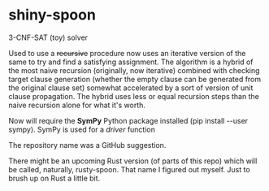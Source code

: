 # shiny-spoon
3-CNF-SAT (toy) solver

Used to use a ~~recursive~~ procedure now uses an iterative version of the same to try and find a satisfying assignment.
The algorithm is a hybrid of the most naive recursion (originally, now iterative) combined with checking target clause generation (whether the empty clause can be generated from the original clause set) somewhat accelerated by a sort of version of unit clause propagation. The hybrid uses less or equal recursion steps than the naive recursion alone for what it's worth.

Now will require the **SymPy** Python package installed (pip install --user sympy). SymPy is used for a *driver* function

The repository name was a GitHub suggestion.

There might be an upcoming Rust version (of parts of this repo) which will be called, naturally, rusty-spoon. That name I figured out myself.
Just to brush up on Rust a little bit.

